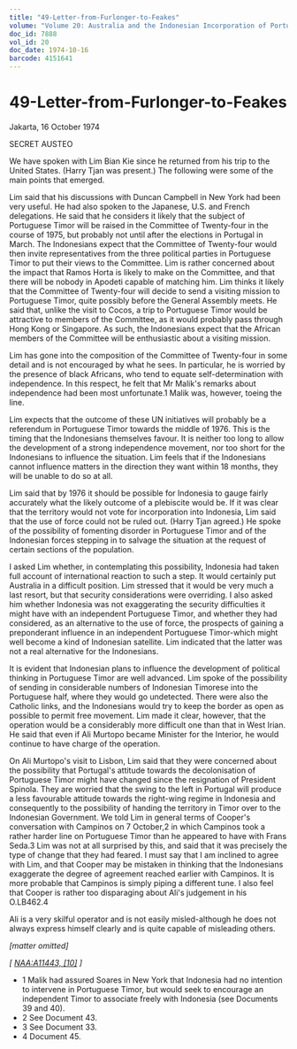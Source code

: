 ```yaml
---
title: "49-Letter-from-Furlonger-to-Feakes"
volume: "Volume 20: Australia and the Indonesian Incorporation of Portuguese Timor, 1974-1976"
doc_id: 7888
vol_id: 20
doc_date: 1974-10-16
barcode: 4151641
---
```


# 49-Letter-from-Furlonger-to-Feakes

Jakarta, 16 October 1974

SECRET AUSTEO

We have spoken with Lim Bian Kie since he returned from his trip to the United States. (Harry Tjan was present.) The following were some of the main points that emerged.

Lim said that his discussions with Duncan Campbell in New York had been very useful. He had also spoken to the Japanese, U.S. and French delegations. He said that he considers it likely that the subject of Portuguese Timor will be raised in the Committee of Twenty-four in the course of 1975, but probably not until after the elections in Portugal in March. The Indonesians expect that the Committee of Twenty-four would then invite representatives from the three political parties in Portuguese Timor to put their views to the Committee. Lim is rather concerned about the impact that Ramos Horta is likely to make on the Committee, and that there will be nobody in Apodeti capable of matching him. Lim thinks it likely that the Committee of Twenty-four will decide to send a visiting mission to Portuguese Timor, quite possibly before the General Assembly meets. He said that, unlike the visit to Cocos, a trip to Portuguese Timor would be attractive to members of the Committee, as it would probably pass through Hong Kong or Singapore. As such, the Indonesians expect that the African members of the Committee will be enthusiastic about a visiting mission.

Lim has gone into the composition of the Committee of Twenty-four in some detail and is not encouraged by what he sees. In particular, he is worried by the presence of black Africans, who tend to equate self-determination with independence. In this respect, he felt that Mr Malik's remarks about independence had been most unfortunate.1 Malik was, however, toeing the line.

Lim expects that the outcome of these UN initiatives will probably be a referendum in Portuguese Timor towards the middle of 1976. This is the timing that the Indonesians themselves favour. It is neither too long to allow the development of a strong independence movement, nor too short for the Indonesians to influence the situation. Lim feels that if the Indonesians cannot influence matters in the direction they want within 18 months, they will be unable to do so at all.

Lim said that by 1976 it should be possible for Indonesia to gauge fairly accurately what the likely outcome of a plebiscite would be. If it was clear that the territory would not vote for incorporation into Indonesia, Lim said that the use of force could not be ruled out. (Harry Tjan agreed.) He spoke of the possibility of fomenting disorder in Portuguese Timor and of the Indonesian forces stepping in to salvage the situation at the request of certain sections of the population.

I asked Lim whether, in contemplating this possibility, Indonesia had taken full account of international reaction to such a step. It would certainly put Australia in a difficult position. Lim stressed that it would be very much a last resort, but that security considerations were overriding. I also asked him whether Indonesia was not exaggerating the security difficulties it might have with an independent Portuguese Timor, and whether they had considered, as an alternative to the use of force, the prospects of gaining a preponderant influence in an independent Portuguese Timor-which might well become a kind of Indonesian satellite. Lim indicated that the latter was not a real alternative for the Indonesians.

It is evident that Indonesian plans to influence the development of political thinking in Portuguese Timor are well advanced. Lim spoke of the possibility of sending in considerable numbers of Indonesian Timorese into the Portuguese half, where they would go undetected. There were also the Catholic links, and the Indonesians would try to keep the border as open as possible to permit free movement. Lim made it clear, however, that the operation would be a considerably more difficult one than that in West Irian. He said that even if Ali Murtopo became Minister for the Interior, he would continue to have charge of the operation.

On Ali Murtopo's visit to Lisbon, Lim said that they were concerned about the possibility that Portugal's attitude towards the decolonisation of Portuguese Timor might have changed since the resignation of President Spinola. They are worried that the swing to the left in Portugal will produce a less favourable attitude towards the right-wing regime in Indonesia and consequently to the possibility of handing the territory in Timor over to the Indonesian Government. We told Lim in general terms of Cooper's conversation with Campinos on 7 October,2 in which Campinos took a rather harder line on Portuguese Timor than he appeared to have with Frans Seda.3 Lim was not at all surprised by this, and said that it was precisely the type of change that they had feared. I must say that I am inclined to agree with Lim, and that Cooper may be mistaken in thinking that the Indonesians exaggerate the degree of agreement reached earlier with Campinos. It is more probable that Campinos is simply piping a different tune. I also feel that Cooper is rather too disparaging about Ali's judgement in his O.LB462.4

Ali is a very skilful operator and is not easily misled-although he does not always express himself clearly and is quite capable of misleading others.

_[matter omitted]_

_[ [NAA:A11443, [10]](http://www.naa.gov.au/cgi-bin/Search?O=I&Number=4151641) ]_

  * 1 Malik had assured Soares in New York that Indonesia had no intention to intervene in Portuguese Timor, but would seek to encourage an independent Timor to associate freely with Indonesia (see Documents 39 and 40).
  * 2 See Document 43.
  * 3 See Document 33.
  * 4 Document 45.


